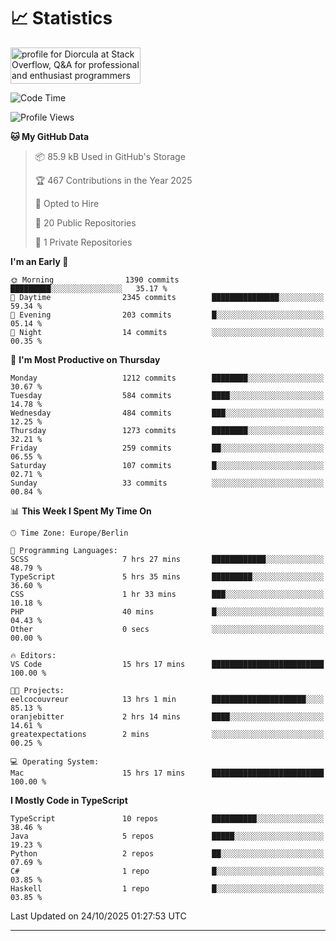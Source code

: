 # 📈 Statistics
 <a href="https://stackoverflow.com/users/10433530/diorcula"><img src="https://stackoverflow.com/users/flair/10433530.png" width="208" height="58" alt="profile for Diorcula at Stack Overflow, Q&amp;A for professional and enthusiast programmers" title="profile for Diorcula at Stack Overflow, Q&amp;A for professional and enthusiast programmers"></a>
 
<!--START_SECTION:waka-->
![Code Time](http://img.shields.io/badge/Code%20Time-713%20hrs%2027%20mins-blue)

![Profile Views](http://img.shields.io/badge/Profile%20Views-0-blue)

**🐱 My GitHub Data** 

> 📦 85.9 kB Used in GitHub's Storage 
 > 
> 🏆 467 Contributions in the Year 2025
 > 
> 💼 Opted to Hire
 > 
> 📜 20 Public Repositories 
 > 
> 🔑 1 Private Repositories 
 > 
**I'm an Early 🐤** 

```text
🌞 Morning                1390 commits        █████████░░░░░░░░░░░░░░░░   35.17 % 
🌆 Daytime                2345 commits        ███████████████░░░░░░░░░░   59.34 % 
🌃 Evening                203 commits         █░░░░░░░░░░░░░░░░░░░░░░░░   05.14 % 
🌙 Night                  14 commits          ░░░░░░░░░░░░░░░░░░░░░░░░░   00.35 % 
```
📅 **I'm Most Productive on Thursday** 

```text
Monday                   1212 commits        ████████░░░░░░░░░░░░░░░░░   30.67 % 
Tuesday                  584 commits         ████░░░░░░░░░░░░░░░░░░░░░   14.78 % 
Wednesday                484 commits         ███░░░░░░░░░░░░░░░░░░░░░░   12.25 % 
Thursday                 1273 commits        ████████░░░░░░░░░░░░░░░░░   32.21 % 
Friday                   259 commits         ██░░░░░░░░░░░░░░░░░░░░░░░   06.55 % 
Saturday                 107 commits         █░░░░░░░░░░░░░░░░░░░░░░░░   02.71 % 
Sunday                   33 commits          ░░░░░░░░░░░░░░░░░░░░░░░░░   00.84 % 
```


📊 **This Week I Spent My Time On** 

```text
🕑︎ Time Zone: Europe/Berlin

💬 Programming Languages: 
SCSS                     7 hrs 27 mins       ████████████░░░░░░░░░░░░░   48.79 % 
TypeScript               5 hrs 35 mins       █████████░░░░░░░░░░░░░░░░   36.60 % 
CSS                      1 hr 33 mins        ███░░░░░░░░░░░░░░░░░░░░░░   10.18 % 
PHP                      40 mins             █░░░░░░░░░░░░░░░░░░░░░░░░   04.43 % 
Other                    0 secs              ░░░░░░░░░░░░░░░░░░░░░░░░░   00.00 % 

🔥 Editors: 
VS Code                  15 hrs 17 mins      █████████████████████████   100.00 % 

🐱‍💻 Projects: 
eelcocouvreur            13 hrs 1 min        █████████████████████░░░░   85.13 % 
oranjebitter             2 hrs 14 mins       ████░░░░░░░░░░░░░░░░░░░░░   14.61 % 
greatexpectations        2 mins              ░░░░░░░░░░░░░░░░░░░░░░░░░   00.25 % 

💻 Operating System: 
Mac                      15 hrs 17 mins      █████████████████████████   100.00 % 
```

**I Mostly Code in TypeScript** 

```text
TypeScript               10 repos            ██████████░░░░░░░░░░░░░░░   38.46 % 
Java                     5 repos             █████░░░░░░░░░░░░░░░░░░░░   19.23 % 
Python                   2 repos             ██░░░░░░░░░░░░░░░░░░░░░░░   07.69 % 
C#                       1 repo              █░░░░░░░░░░░░░░░░░░░░░░░░   03.85 % 
Haskell                  1 repo              █░░░░░░░░░░░░░░░░░░░░░░░░   03.85 % 
```




 Last Updated on 24/10/2025 01:27:53 UTC
<!--END_SECTION:waka-->
 
---

